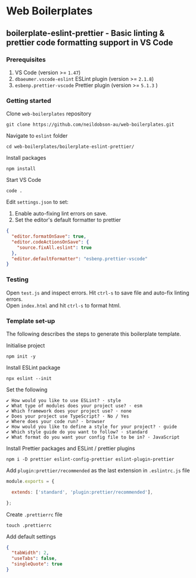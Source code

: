 # Web Boilerplates

## boilerplate-eslint-prettier - Basic linting & prettier code formatting support in VS Code

### Prerequisites

1. VS Code (version >= `1.47`)
2. `dbaeumer.vscode-eslint` ESLint plugin (version >= `2.1.8`)
3. `esbenp.prettier-vscode` Prettier plugin (version >= `5.1.3` )

### Getting started

Clone `web-boilerplates` repository

```
git clone https://github.com/neildobson-au/web-boilerplates.git
```

Navigate to `eslint` folder

```
cd web-boilerplates/boilerplate-eslint-prettier/
```

Install packages

```
npm install
```

Start VS Code

```
code .
```

Edit `settings.json` to set:

1. Enable auto-fixing lint errors on save.
2. Set the editor's default formatter to prettier

```json
{
  "editor.formatOnSave": true,
  "editor.codeActionsOnSave": {
    "source.fixAll.eslint": true
  },
  "editor.defaultFormatter": "esbenp.prettier-vscode"
}
```

### Testing

Open `test.js` and inspect errors. Hit `ctrl-s` to save file and auto-fix linting errors. \
Open `index.html` and hit `ctrl-s` to format html.

### Template set-up

The following describes the steps to generate this boilerplate template.

Initialise project

```
npm init -y
```

Install ESLint package

```
npx eslint --init
```

Set the following

```
✔ How would you like to use ESLint? · style
✔ What type of modules does your project use? · esm
✔ Which framework does your project use? · none
✔ Does your project use TypeScript? · No / Yes
✔ Where does your code run? · browser
✔ How would you like to define a style for your project? · guide
✔ Which style guide do you want to follow? · standard
✔ What format do you want your config file to be in? · JavaScript
```

Install Prettier packages and ESLint / prettier plugins

```
npm i -D prettier eslint-config-prettier eslint-plugin-prettier
```

Add `plugin:prettier/recommended` as the last extension in `.eslintrc.js` file

```javascript
module.exports = {

  extends: ['standard', 'plugin:prettier/recommended'],

};
```

Create `.prettierrc` file

```
touch .prettierrc
```

Add default settings

``` json
{
  "tabWidth": 2,
  "useTabs": false,
  "singleQuote": true
}
```